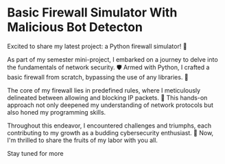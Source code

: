 # Basic Firewall Simulator With Malicious Bot Detecton
 
 Excited to share my latest project: a Python firewall simulator! 🚀

As part of my semester mini-project, I embarked on a journey to delve into the fundamentals of network security. 🛡️ Armed with Python, I crafted a basic firewall from scratch, bypassing the use of any libraries. 🐍

The core of my firewall lies in predefined rules, where I meticulously delineated between allowing and blocking IP packets. 📝 This hands-on approach not only deepened my understanding of network protocols but also honed my programming skills.

Throughout this endeavor, I encountered challenges and triumphs, each contributing to my growth as a budding cybersecurity enthusiast. 💪 Now, I'm thrilled to share the fruits of my labor with you all.

Stay tuned for more
